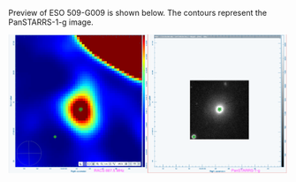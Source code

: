 Preview of ESO 509-G009 is shown below. The contours represent the PanSTARRS-1-g image.

![ESO509-G009.png](ESO509-G009.png "ESO509-G009")

